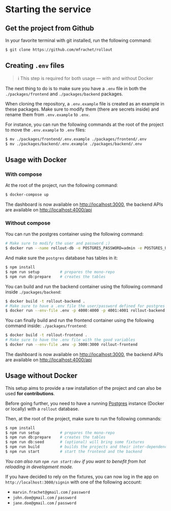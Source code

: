 # Starting the service

## Get the project from Github

In your favorite terminal with git installed, run the following command:

```sh
$ git clone https://github.com/mfrachet/rollout
```

## Creating `.env` files

> ℹ️ This step is required for both usage — with and without Docker

The next thing to do is to make sure you have a `.env` file in both the `./packages/frontend` and `./packages/backend` packages.

When cloning the repository, a `.env.example` file is created as an example in these packages. Make sure to modify them (there are secrets inside) and rename them from `.env.example` to `.env`.

For instance, you can run the following commands at the root of the project to move the `.env.example` to `.env` files:

```sh
$ mv ./packages/frontend/.env.example ./packages/frontend/.env
$ mv ./packages/backend/.env.example ./packages/backend/.env
```

## Usage with Docker

### With compose

At the root of the project, run the following command:

```sh
$ docker-compose up
```

The dashboard is now available on [http://localhost:3000](http://localhost:3000), the backend APIs are available on [http://localhost:4000/api](http://localhost:4000/api)

### Without compose

You can run the postgres container using the following command:

```sh
# Make sure to modify the user and password ;)
$ docker run --name rollout-db -e POSTGRES_PASSWORD=admin -e POSTGRES_USER=admin -e POSTGRES_DB=rollout -p 5432:5432 -d postgres
```

And make sure the `postgres` database has tables in it:

```sh
$ npm install
$ npm run setup         # prepares the mono-repo
$ npm run db:prepare    # creates the tables
```

You can build and run the backend container using the following command inside `./packages/backend`:

```sh
$ docker build -t rollout-backend .
# Make sure to have a .env file the user/password defined for postgres
$ docker run --env-file .env -p 4000:4000 -p 4001:4001 rollout-backend
```

You can finally build and run the frontend container using the following command inside: `./packages/frontend`:

```sh
$ docker build -t rollout-frontend .
# Make sure to have the .env file with the good variables
$ docker run --env-file .env -p 3000:3000 rollout-frontend
```

The dashboard is now available on [http://localhost:3000](http://localhost:3000), the backend APIs are available on [http://localhost:4000/api](http://localhost:4000/api)

## Usage without Docker

This setup aims to provide a raw installation of the project and can also be used **for contributions**.

Before going further, you need to have a running [Postgres](https://www.postgresql.org/) instance (Docker or locally) with a `rollout` database.

Then, at the root of the project, make sure to run the following commands:

```sh
$ npm install
$ npm run setup         # prepares the mono-repo
$ npm run db:prepare    # creates the tables
$ npm run db:seed       # (optional) will bring some fixtures
$ npm run build         # builds the projects and their inter-dependencies
$ npm run start         # start the frontend and the backend
```

_You can also run `npm run start:dev` if you want to benefit from hot reloading in development mode._

If you have decided to rely on the fixtures, you can now log in the app on `http://localhost:3000/signin` with one of the following account:

- `marvin.frachet@gmail.com` / `password`
- `john.doe@gmail.com` / `password`
- `jane.doe@gmail.com` / `password`
